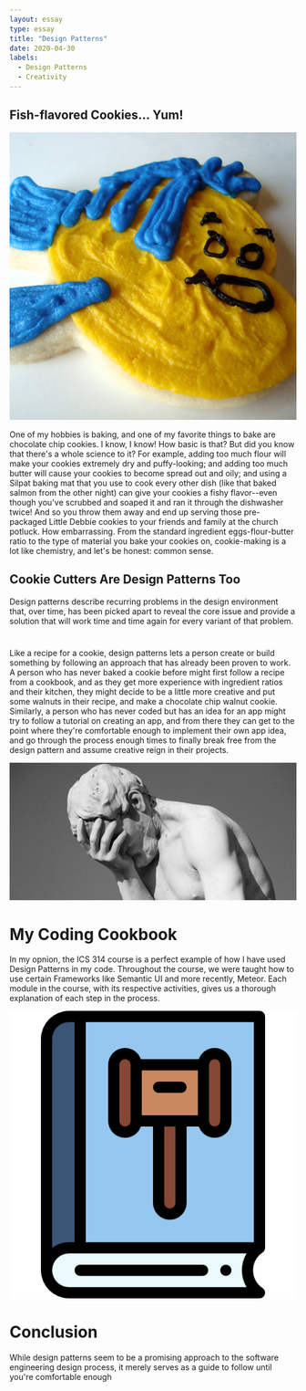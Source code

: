 ```yaml
---
layout: essay
type: essay
title: "Design Patterns"
date: 2020-04-30
labels:
  - Design Patterns
  - Creativity
---
```


## Fish-flavored Cookies... Yum!

<img class="ui medium right floated image" src="../images/flounder.jpg">

One of my hobbies is baking, and one of my favorite things to bake are chocolate chip cookies.  I know, I know! How basic is that? But did you know that there's a whole science to it? For example, adding too much flour will make your cookies extremely dry and puffy-looking; and adding too much butter will cause your cookies to become spread out and oily; and using a Silpat baking mat that you use to cook every other dish (like that baked salmon from the other night) can give your cookies a fishy flavor--even though you've scrubbed and soaped it and ran it through the dishwasher twice! And so you throw them away and end up serving those pre-packaged Little Debbie cookies to your friends and family at the church potluck. How embarrassing. From the standard ingredient eggs-flour-butter ratio to the type of material you bake your cookies on, cookie-making is a lot like chemistry, and let's be honest: common sense. 

## Cookie Cutters Are Design Patterns Too

Design patterns describe recurring problems in the design environment that, over time, has been picked apart to reveal the core issue and provide a solution that will work time and time again for every variant of that problem. 

#

Like a recipe for a cookie, design patterns lets a person create or build something by following an approach that has already been proven to work. A person who has never baked a cookie before might first follow a recipe from a cookbook, and as they get more experience with ingredient ratios and their kitchen, they might decide to be a little more creative and put some walnuts in their recipe, and make a chocolate chip walnut cookie. Similarly, a person who has never coded but has an idea for an app might try to follow a tutorial on creating an app, and from there they can get to the point where they're comfortable enough to implement their own app idea, and go through the process enough times to finally break free from the design pattern and assume creative reign in their projects.

<img class="ui medium left floated image" src="../images/shame.png">

# My Coding Cookbook 

In my opnion, the ICS 314 course is a perfect example of how I have used Design Patterns in my code. Throughout the course, we were taught how to use certain Frameworks like Semantic UI and more recently, Meteor. Each module in the course, with its respective activities, gives us a thorough explanation of each step in the process.

<img class="ui small right floated image" src="../images/codeofconduct.png">

# Conclusion

While design patterns seem to be a promising approach to the software engineering design process, it merely serves as a guide to follow until you're comfortable enough
